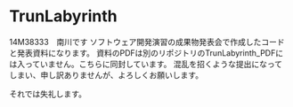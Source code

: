 TrunLabyrinth
=============
14M38333　南川です
ソフトウェア開発演習の成果物発表会で作成したコードと発表資料になります。
資料のPDFは別のリポジトリのTrunLabyrinth_PDFには入っていません。こちらに同封しています。
混乱を招くような提出になってしまい、申し訳ありませんが、よろしくお願いします。

それでは失礼します。
